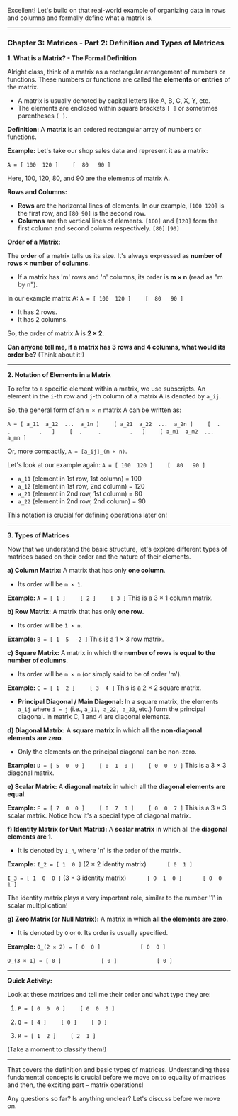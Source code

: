  Excellent! Let's build on that real-world example of organizing data in rows and columns and formally define what a matrix is.

---

### **Chapter 3: Matrices - Part 2: Definition and Types of Matrices**

**1. What is a Matrix? - The Formal Definition**

Alright class, think of a matrix as a rectangular arrangement of numbers or functions. These numbers or functions are called the **elements** or **entries** of the matrix.

*   A matrix is usually denoted by capital letters like A, B, C, X, Y, etc.
*   The elements are enclosed within square brackets `[ ]` or sometimes parentheses `( )`.

**Definition:** A **matrix** is an ordered rectangular array of numbers or functions.

**Example:**
Let's take our shop sales data and represent it as a matrix:

`A = [ 100  120 ]`
`    [  80   90 ]`

Here, 100, 120, 80, and 90 are the elements of matrix A.

**Rows and Columns:**

*   **Rows** are the horizontal lines of elements. In our example, `[100 120]` is the first row, and `[80 90]` is the second row.
*   **Columns** are the vertical lines of elements. `[100]` and `[120]` form the first column and second column respectively.
    `[80]` `[90]`

**Order of a Matrix:**

The **order** of a matrix tells us its size. It's always expressed as **number of rows × number of columns**.

*   If a matrix has 'm' rows and 'n' columns, its order is **m × n** (read as "m by n").

In our example matrix A:
`A = [ 100  120 ]`
`    [  80   90 ]`

*   It has 2 rows.
*   It has 2 columns.

So, the order of matrix A is **2 × 2**.

**Can anyone tell me, if a matrix has 3 rows and 4 columns, what would its order be?** (Think about it!)

---

**2. Notation of Elements in a Matrix**

To refer to a specific element within a matrix, we use subscripts.
An element in the `i`-th row and `j`-th column of a matrix A is denoted by `a_ij`.

So, the general form of an `m × n` matrix A can be written as:

`A = [ a_11  a_12  ...  a_1n ]`
`    [ a_21  a_22  ...  a_2n ]`
`    [  .     .         .   ]`
`    [  .     .         .   ]`
`    [ a_m1  a_m2  ...  a_mn ]`

Or, more compactly, `A = [a_ij]_(m × n)`.

Let's look at our example again:
`A = [ 100  120 ]`
`    [  80   90 ]`

*   `a_11` (element in 1st row, 1st column) = 100
*   `a_12` (element in 1st row, 2nd column) = 120
*   `a_21` (element in 2nd row, 1st column) = 80
*   `a_22` (element in 2nd row, 2nd column) = 90

This notation is crucial for defining operations later on!

---

**3. Types of Matrices**

Now that we understand the basic structure, let's explore different types of matrices based on their order and the nature of their elements.

**a) Column Matrix:**
A matrix that has only **one column**.
*   Its order will be `m × 1`.

**Example:**
`A = [ 1 ]`
`    [ 2 ]`
`    [ 3 ]`
This is a 3 × 1 column matrix.

**b) Row Matrix:**
A matrix that has only **one row**.
*   Its order will be `1 × n`.

**Example:**
`B = [ 1  5  -2 ]`
This is a 1 × 3 row matrix.

**c) Square Matrix:**
A matrix in which the **number of rows is equal to the number of columns**.
*   Its order will be `m × m` (or simply said to be of order 'm').

**Example:**
`C = [ 1  2 ]`
`    [ 3  4 ]`
This is a 2 × 2 square matrix.

*   **Principal Diagonal / Main Diagonal:** In a square matrix, the elements `a_ij` where `i = j` (i.e., `a_11, a_22, a_33`, etc.) form the principal diagonal. In matrix C, 1 and 4 are diagonal elements.

**d) Diagonal Matrix:**
A **square matrix** in which all the **non-diagonal elements are zero**.
*   Only the elements on the principal diagonal can be non-zero.

**Example:**
`D = [ 5  0  0 ]`
`    [ 0  1  0 ]`
`    [ 0  0  9 ]`
This is a 3 × 3 diagonal matrix.

**e) Scalar Matrix:**
A **diagonal matrix** in which all the **diagonal elements are equal**.

**Example:**
`E = [ 7  0  0 ]`
`    [ 0  7  0 ]`
`    [ 0  0  7 ]`
This is a 3 × 3 scalar matrix. Notice how it's a special type of diagonal matrix.

**f) Identity Matrix (or Unit Matrix):**
A **scalar matrix** in which all the **diagonal elements are 1**.
*   It is denoted by `I_n`, where 'n' is the order of the matrix.

**Example:**
`I_2 = [ 1  0 ]` (2 × 2 identity matrix)
`      [ 0  1 ]`

`I_3 = [ 1  0  0 ]` (3 × 3 identity matrix)
`      [ 0  1  0 ]`
`      [ 0  0  1 ]`

The identity matrix plays a very important role, similar to the number '1' in scalar multiplication!

**g) Zero Matrix (or Null Matrix):**
A matrix in which **all the elements are zero**.
*   It is denoted by `O` or `0`. Its order is usually specified.

**Example:**
`O_(2 × 2) = [ 0  0 ]`
`            [ 0  0 ]`

`O_(3 × 1) = [ 0 ]`
`            [ 0 ]`
`            [ 0 ]`

---

**Quick Activity:**

Look at these matrices and tell me their order and what type they are:

1.  `P = [ 0  0  0 ]`
    `    [ 0  0  0 ]`

2.  `Q = [ 4 ]`
    `    [ 0 ]`
    `    [ 0 ]`

3.  `R = [ 1  2 ]`
    `    [ 2  1 ]`

(Take a moment to classify them!)

---

That covers the definition and basic types of matrices. Understanding these fundamental concepts is crucial before we move on to equality of matrices and then, the exciting part – matrix operations!

Any questions so far? Is anything unclear? Let's discuss before we move on.